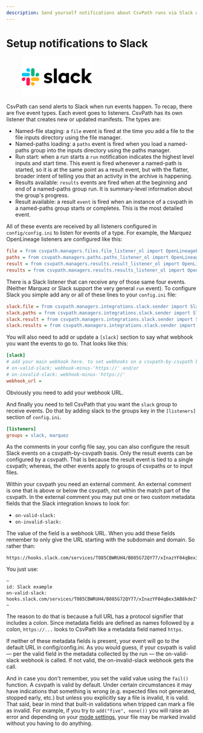 ```yaml
---
description: Send yourself notifications about CsvPath runs via Slack webhooks
---
```


# Setup notifications to Slack

<figure><img src="../../.gitbook/assets/Slack-logo.png" alt="" width="188"><figcaption></figcaption></figure>

CsvPath can send alerts to Slack when run events happen. To recap, there are five event types. Each event goes to listeners. CsvPath has its own listener that creates new or updated manifests. The types are:&#x20;

* Named-file staging: a `file` event is fired at the time you add a file to the file inputs directory using the file manager.
* Named-paths loading: a `paths` event is fired when you load a named-paths group into the inputs directory using the paths manager.&#x20;
* Run start: when a run starts a `run` notification indicates the highest level inputs and start time. This event is fired whenever a named-path is started, so it is at the same point as a result event, but with the flatter, broader intent of telling you that an activity in the archive is happening.&#x20;
* Results available: `results` events are fired when at the beginning and end of a named-paths group run. It is summary-level information about the group's progress.
* Result available: a result `event` is fired when an instance of a csvpath in a named-paths group starts or completes. This is the most detailed event.

All of these events are received by all listeners configured in `config/config.ini` to listen for events of a type. For example, the Marquez OpenLineage listeners are configured like this:

```ini
file = from csvpath.managers.files.file_listener_ol import OpenLineageFileListener
paths = from csvpath.managers.paths.paths_listener_ol import OpenLineagePathsListener
result = from csvpath.managers.results.result_listener_ol import OpenLineageResultListener
results = from csvpath.managers.results.results_listener_ol import OpenLineageResultsListener
```

There is a Slack listener that can receive any of those same four events. (Neither Marquez or Slack support the very general `run` event). To configure Slack you simple add any or all of these lines to your `config.ini` file:

```ini
slack.file = from csvpath.managers.integrations.slack.sender import SlackSender
slack.paths = from csvpath.managers.integrations.slack.sender import SlackSender
slack.result = from csvpath.managers.integrations.slack.sender import SlackSender
slack.results = from csvpath.managers.integrations.slack.sender import SlackSender
```

You will also need to add or update a `[slack]` section to say what webhook you want the events to go to. That looks like this:&#x20;

```ini
[slack]
# add your main webhook here. to set webhooks on a csvpath-by-csvpath basis add
# on-valid-slack: webhook-minus-'https://' and/or
# on-invalid-slack: webhook-minus-'https://'
webhook_url =
```

Obviously you need to add your webhook URL.&#x20;

And finally you need to tell CsvPath that you want the `slack` group to receive events. Do that by adding slack to the groups key in the `[listeners]` section of `config.ini`.

```ini
[listeners]
groups = slack, marquez
```

As the comments in your config file say, you can also configure the result Slack events on a csvpath-by-csvpath basis. Only the result events can be configured by a csvpath. That is because the result event is tied to a single csvpath; whereas, the other events apply to groups of csvpaths or to input files.

Within your csvpath you need an external comment. An external comment is one that is above or below the csvpath, not within the match part of the csvpath. In the external comment you may put one or two custom metadata fields that the Slack integration knows to look for:

* `on-valid-slack:`
* `on-invalid-slack:`

The value of the field is a webhook URL. When you add these fields remember to only give the URL starting with the subdomain and domain. So rather than:&#x20;

```url
https://hooks.slack.com/services/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
```

You just use:&#x20;

```xquery
~
id: Slack example
on-valid-slack: hooks.slack.com/services/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
~
```

The reason to do that is because a full URL has a protocol signifier that includes a colon. Since metadata fields are defined as names followed by a colon, `https://...` looks to CsvPath like a metadata field named `https`.

If neither of these metadata fields is present, your event will go to the default URL in config/config.ini. As you would guess, if your csvpath is valid — per the valid field in the metadata collected by the run — the on-valid-slack webhook is called. If not valid, the on-invalid-slack webhook gets the call. &#x20;

And in case you don't remember, you set the valid value using the `fail()` function. A csvpath is valid by default. Under certain circumstances it may have indications that something is wrong (e.g. expected files not generated, stopped early, etc.) but unless you explicitly say a file is invalid, it is valid. That said, bear in mind that built-in validations when tripped can mark a file as invalid. For example, if you try to `add("five", none())` you will raise an error and depending on your [mode settings](../the-modes.md), your file may be marked invalid without you having to do anything.
